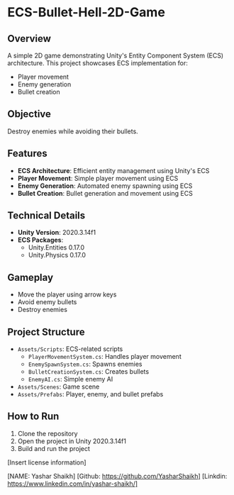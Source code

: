 **ECS-Bullet-Hell-2D-Game**
==========================


**Overview**
------------


A simple 2D game demonstrating Unity's Entity Component System (ECS) architecture. This project showcases ECS implementation for:


* Player movement
* Enemy generation
* Bullet creation


**Objective**
------------


Destroy enemies while avoiding their bullets.


**Features**
------------


* **ECS Architecture**: Efficient entity management using Unity's ECS
* **Player Movement**: Simple player movement using ECS
* **Enemy Generation**: Automated enemy spawning using ECS
* **Bullet Creation**: Bullet generation and movement using ECS


**Technical Details**
-------------------


* **Unity Version**: 2020.3.14f1
* **ECS Packages**: 
	+ Unity.Entities 0.17.0
	+ Unity.Physics 0.17.0


**Gameplay**
------------


* Move the player using arrow keys
* Avoid enemy bullets
* Destroy enemies


**Project Structure**
-------------------


* `Assets/Scripts`: ECS-related scripts
	+ `PlayerMovementSystem.cs`: Handles player movement
	+ `EnemySpawnSystem.cs`: Spawns enemies
	+ `BulletCreationSystem.cs`: Creates bullets
	+ `EnemyAI.cs`: Simple enemy AI
* `Assets/Scenes`: Game scene
* `Assets/Prefabs`: Player, enemy, and bullet prefabs


**How to Run**
--------------


1. Clone the repository
2. Open the project in Unity 2020.3.14f1
3. Build and run the project


[Insert license information]


[NAME: Yashar Shaikh]
[Github: https://github.com/YasharShaikh]
[Linkdin: https://www.linkedin.com/in/yashar-shaikh/]
